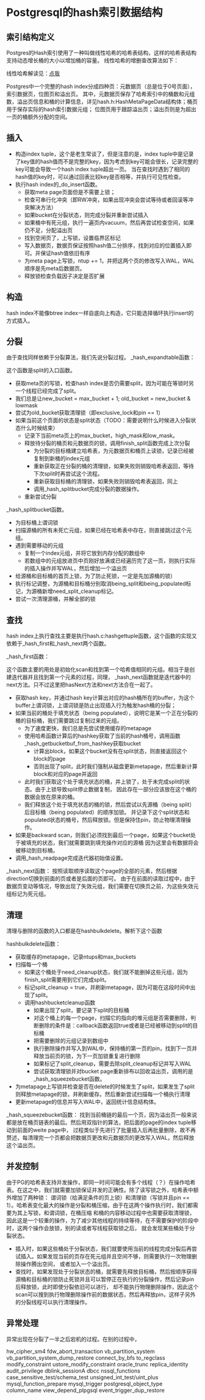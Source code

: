 # Postgresql的hash索引数据结构

## 索引结构定义

Postgres的Hash索引使用了一种叫做线性哈希的哈希表结构，这样的哈希表结构支持动态增长桶的大小以增加桶的容量。
线性哈希的增删查改算法如下：

线性哈希解读见：[点我](https://xubo123.github.io/2017/12/10/%E7%BA%BF%E6%80%A7%E5%93%88%E5%B8%8C/)

Postgres中一个完整的hash index分成四种页：元数据页（总是位于0号页面），索引数据页，位图页和溢出页。
其中，元数据页保存了哈希索引中的桶数和元组数，溢出页信息和桶的计算信息，详见hash.h:HashMetaPageData结构体；桶页用于保存实际的hash索引数据元组；
位图页用于跟踪溢出页；溢出页则是为超出一页的桶额外分配的空间。

## 插入

- 构造index tuple，这个是老生常谈了，但是注意的是，index tuple中是记录了key值的hash值而不是完整的key，因为考虑到key可能会很长，记录完整的key可能会导致一个hash index tuple超出一页。
当在查找时遇到了相同的hash值的key时，可以通过回表比较key是否相等，并执行可见性检查。
- 执行hash index的_do_insert函数。
  - 获取meta page页面但是不需要上锁；
  - 检查可串行化冲突（即RW冲突，如果出现冲突会尝试等待或者回滚等冲突解决方法）
  - 如果bucket在分裂状态，则完成分裂并重新尝试插入
  - 如果桶中有死元组，执行一遍页内vacuum，然后再尝试检查空间，如果仍不足，分配溢出页
  - 找到空闲页了，上写锁，设置临界区标记
  - 写入数据页，数据页保证按照hash值二分排序，找到对应的位置插入即可。并保证hash值依旧有序
  - 为meta page上写锁，ntup += 1，并把这两个页的修改写入WAL，WAL顺序是先meta后数据页。
  - 释放锁检查负载因子决定是否扩展

## 构造

hash index不能像btree index一样自底向上构造，它只能选择循环执行insert的方式插入。

## 分裂

由于查找同样依赖于分裂算法，我们先说分裂过程。
_hash_expandtable函数：

这个函数是split的入口函数。

- 获取meta页的写锁，检查hash index是否仍需要split，因为可能在等锁时另一个线程已经完成了split。
- 我们总是让new_bucket = max_bucket + 1; old_bucket = new_bucket & lowmask
- 尝试为old_bucket获取清理锁（即exclusive_lock和pin == 1）
- 如果当前这个页面的状态是split状态（TODO：需要说明什么时候进入分裂状态什么时候结束）
  - 记录下当前meta页上的max_bucket，high_mask和low_mask。
  - 释放待分裂的桶页和元数据页的锁，调用finish_split函数完成上次分裂
    - 为分裂的目标桶建立哈希表，为元数据页和桶页上读锁，记录已经被复制到新桶的index元组
    - 重新获取正在分裂的桶的清理锁，如果失败则销毁哈希表返回，等待下次split时再尝试这个流程。
    - 重新获取目标桶的清理锁，如果失败则销毁哈希表返回，同上
    - 调用_hash_splitbucket完成分裂的数据操作。
  - 重新尝试分裂
  
_hash_splitbucket函数。

- 为目标桶上谓词锁
- 扫描源桶的所有未死亡元组，如果已经在哈希表中存在，则直接跳过这个元组。
- 遇到需要移动的元组
  - 复制一个index元组，并将它放到内存分配的数组中
  - 若数组中的元组放进页中页刚好放满或已经遍历完了这一页，则执行实际的插入操作并写WAL，然后增加一个溢出页
- 给源桶和目标桶的首页上锁，为了防止死锁，一定是先加源桶的锁）
- 执行标记调整，为源桶和目标桶分别取消being_split和being_populated标记，为源桶新增need_split_cleanup标记。
- 尝试一次清理源桶，并解全部的锁

## 查找

hash index上执行查找主要是执行hash.c:hashgettuple函数，这个函数的实现又依赖于_hash_first和_hash_next两个函数。

_hash_first函数：

这个函数主要的用处是初始化scan和找到第一个哈希值相同的元组。相当于是创建迭代器并且找到第一个元素的过程，同理，
_hash_next函数就是迭代器中的next方法。只不过这里把hasNext方法和next方法合在一起了。

- 获取hash key，并通过hash key计算出对应的hash桶所在的buffer，为这个buffer上谓词锁，上谓词锁是防止出现插入行为触发hash桶的分裂；
- 如果当前的桶处于填充状态（being populated），说明它是某一个正在分裂的桶的目标桶，我们需要跳过复制过来的元组。
  - 为了速度更快，我们总是先尝试使用缓存的metapage
  - 使用哈希函数计算后的hashkey获取了当前的hash桶号，调用函数_hash_getbucketbuf_from_hashkey获取bucket
    - 计算出block，如果这个bucket没有在split状态，则直接返回这个block的page
    - 否则出现了split，此时我们强制从磁盘更新metapage，然后重新计算block和对应的page并返回
  - 此时我们获取这个处于填充状态的桶，并上锁了，处于未完成split的状态。由于上锁导致split停止数据复制，
    因此存在一部分应该放在这个桶的数据会放在原来的桶。
  - 我们释放这个处于填充状态的桶的锁，然后尝试以先源桶（being split）后目标桶（being populated）的顺序加锁。
    并记录下这个split状态和populated状态的桶号，然后释放锁。但是保持住pin，防止物理清理操作。
- 如果是backward scan，则我们必须找到最后一个page，如果这个bucket处于被填充的状态，我们就需要跳到填充操作对应的源桶
  因为这里会有数据将会被移动到目标桶。
- 调用_hash_readpage完成迭代器初始值设置。

_hash_next函数：
按照读取顺序读取这个page的全部的元素，然后根据direction切换到前面的页或者是后面的页即可。
由于在前面的读取过程中，由于数据页变动等情况，导致出现了失效元组，我们需要在切换页之前，为这些失效元组标记为死元组。

## 清理

清理与删除的函数的入口都是在hashbulkdelete。解析下这个函数

hashbulkdelete函数：

- 获取缓存的metapage，记录ntups和max_buckets
- 扫描每一个桶
  - 如果这个桶处于need_cleanup状态，我们就不能删掉这些元组，因为finish_split需要用到它们完成split。
  - 标记split_cleanup = true，并刷新metapage，因为可能在这段时间中出现了split。
  - 调用hashbucketcleanup函数
    - 如果出现了split，要记录下split的目标桶
    - 对这个桶上的每一个page，扫描它的指向的堆元组是否需要删除，判断删除的条件是：callback函数返回true或者是已经被移动到split的目标桶
    - 把需要删除的元组记录到数组中
    - 执行删除操作并写入到WAL中，保持桶的第一页的pin，找到下一页并释放当前页的锁，为下一页加锁重复进行删除
    - 如果标记了split_cleanup，需要去除split_cleanup标记并写入WAL
    - 尝试获取清理锁并对bucket page重新排布以回收溢出页，调用的是_hash_squeezebucket函数。
- 为metapage上写锁并检查是否在delete的时候发生了split，如果发生了split则释放metapage的锁，并刷新缓存。然后重新尝试扫描每一个桶执行清理
- 更新metapage的信息并写入WAL中，返回统计信息结构体。

_hash_squeezebucket函数：
找到当前桶链的最后一个页，因为溢出页一般来说都是放在桶页链表的最后。然后用双指针的算法，把后面的page的index tuple移动到前面的weite page中，
过程类似于先进行了批量插入后再批量删除，故不再赘述，每清理完一个页都会把数据页更改和元数据页的更改写入WAL，然后释放这个溢出页。

## 并发控制

由于PG的哈希表支持并发操作，即同一时间可能会有多个线程（？）在操作哈希表。在这之中，我们就需要加锁保证并发的正确性。除了读写锁之外，哈希表中额外增加了两种锁：
谓词锁（给满足条件的页上锁）和清理锁（写锁并且pin == 1）。哈希表变化最大的操作是分裂和桶压缩，由于在这两个操作执行时，我们都需要为其上写锁，和谓词锁，在桶压缩
和桶的内容移动过程中也需要获取清理锁，因此这是一个较重的操作，为了减少其他线程的持续等待，在不需要保护的阶段中时，这两个操作会放锁，别的读或者写线程获取锁之后，
就会发现某些桶处于分裂状态。
- 插入时，如果这些桶处于分裂状态，我们就要使用当前的线程完成分裂后再尝试插入。如果发现当前的页存在死元组并且空间不够，则需要执行一次物理删除操作腾出空间，
  或者加入一个溢出页。
- 查找时，如果发现处于分裂状态的桶，就需要先释放目标桶，然后按顺序获得源桶和目标桶的锁防止死锁并且可以暂停正在执行的分裂操作，然后记录pin后释放锁，此时即使分裂依旧可以进行，
  却不能执行物理删除操作，因此这个scan可以搜到执行物理删除操作前的数据状态，然后再释放pin，这样子另外的分裂线程可以执行清理操作。

## 异常处理

异常出现在分裂了一半之后宕机的过程。在别的过程中，

hw_cipher_sm4
fdw_abort_transaction
vb_partition_system
vb_partition_system_dump_restore
connect_by_bfs
to_regclass
modify_constraint
ustore_modify_constraint
oracle_trunc
replica_identity
audit_privilege
dblink_sessionA
dbcc
nssql_functions
case_sensitive_test/schema_test
unsigned_int_test/uint_plus
mysql_function_prepare
mysql_trigger
postgresql_object_type
column_name
view_depend_plpgsql
event_trigger_dup_restore